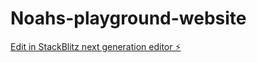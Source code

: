 # Noahs-playground-website

[Edit in StackBlitz next generation editor ⚡️](https://stackblitz.com/~/github.com/Nisrine-stack/Noahs-playground-website)